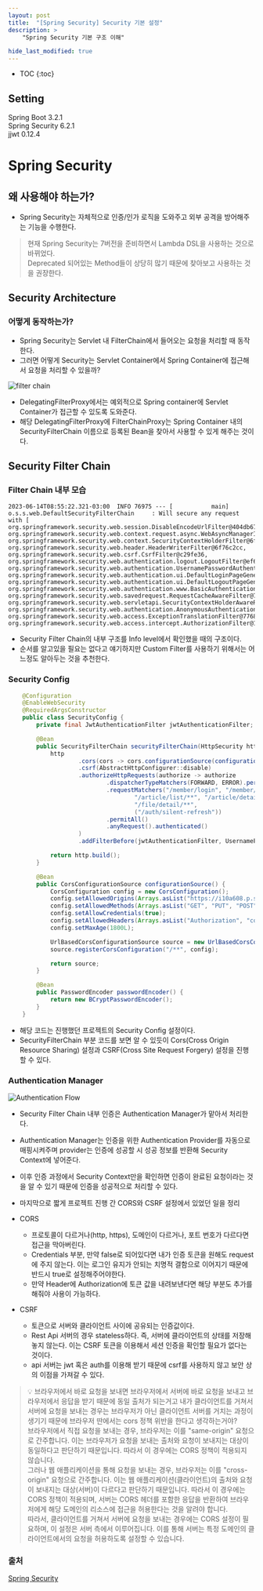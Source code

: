 ```yaml
---
layout: post
title:  "[Spring Security] Security 기본 설정"
description: >
    "Spring Security 기본 구조 이해"

hide_last_modified: true
---
```

* TOC
{:toc}
## Setting
Spring Boot 3.2.1   
Spring Security 6.2.1   
jjwt 0.12.4

# Spring Security
## 왜 사용해야 하는가?
- Spring Security는 자체적으로 인증/인가 로직을 도와주고 외부 공격을 방어해주는 기능을 수행한다.

> 현재 Spring Security는 7버전을 준비하면서 Lambda DSL을 사용하는 것으로 바뀌었다.   
Deprecated 되어있는 Method들이 상당히 많기 때문에 찾아보고 사용하는 것을 권장한다.

## Security Architecture
### 어떻게 동작하는가?
- Spring Security는 Servlet 내 FilterChain에서 들어오는 요청을 처리할 때 동작한다.
- 그러면 어떻게 Security는 Servlet Container에서 Spring Container에 접근해서 요청을 처리할 수 있을까?

![filter chain](</assets/img/pjt/filter_chain.png>)

- DelegatingFilterProxy에서는 예외적으로 Spring container에 Servlet Container가 접근할 수 있도록 도와준다. 
- 해당 DelegatingFilterProxy에 FilterChainProxy는 Spring Container 내의 SecurityFilterChain 이름으로 등록된 Bean을 찾아서 사용할 수 있게 해주는 것이다. 

## Security Filter Chain
### Filter Chain 내부 모습
```terminal
2023-06-14T08:55:22.321-03:00  INFO 76975 --- [           main] o.s.s.web.DefaultSecurityFilterChain     : Will secure any request with [
org.springframework.security.web.session.DisableEncodeUrlFilter@404db674,
org.springframework.security.web.context.request.async.WebAsyncManagerIntegrationFilter@50f097b5,
org.springframework.security.web.context.SecurityContextHolderFilter@6fc6deb7,
org.springframework.security.web.header.HeaderWriterFilter@6f76c2cc,
org.springframework.security.web.csrf.CsrfFilter@c29fe36,
org.springframework.security.web.authentication.logout.LogoutFilter@ef60710,
org.springframework.security.web.authentication.UsernamePasswordAuthenticationFilter@7c2dfa2,
org.springframework.security.web.authentication.ui.DefaultLoginPageGeneratingFilter@4397a639,
org.springframework.security.web.authentication.ui.DefaultLogoutPageGeneratingFilter@7add838c,
org.springframework.security.web.authentication.www.BasicAuthenticationFilter@5cc9d3d0,
org.springframework.security.web.savedrequest.RequestCacheAwareFilter@7da39774,
org.springframework.security.web.servletapi.SecurityContextHolderAwareRequestFilter@32b0876c,
org.springframework.security.web.authentication.AnonymousAuthenticationFilter@3662bdff,
org.springframework.security.web.access.ExceptionTranslationFilter@77681ce4,
org.springframework.security.web.access.intercept.AuthorizationFilter@169268a7]
```

- Security Filter Chain의 내부 구조를 Info level에서 확인했을 때의 구조이다. 
- 순서를 알고있을 필요는 없다고 얘기하지만 Custom Filter를 사용하기 위해서는 어느정도 알아두는 것을 추천한다.

### Security Config
```java
    @Configuration
    @EnableWebSecurity
    @RequiredArgsConstructor
    public class SecurityConfig {
        private final JwtAuthenticationFilter jwtAuthenticationFilter;

        @Bean
        public SecurityFilterChain securityFilterChain(HttpSecurity http) throws Exception {
            http
                    .cors(cors -> cors.configurationSource(configurationSource()))
                    .csrf(AbstractHttpConfigurer::disable)
                    .authorizeHttpRequests(authorize -> authorize
                            .dispatcherTypeMatchers(FORWARD, ERROR).permitAll()
                            .requestMatchers("/member/login", "/member/signup", "/member/idcheck/**",
                                    "/article/list/**", "/article/detail/**", "comment/list/**", "/article/size",
                                    "/file/detail/**",
                                    ("/auth/silent-refresh"))
                            .permitAll()
                            .anyRequest().authenticated()
                    )
                    .addFilterBefore(jwtAuthenticationFilter, UsernamePasswordAuthenticationFilter.class);

            return http.build();
        }

        @Bean
        public CorsConfigurationSource configurationSource() {
            CorsConfiguration config = new CorsConfiguration();
            config.setAllowedOrigins(Arrays.asList("https://i10a608.p.ssafy.io"));
            config.setAllowedMethods(Arrays.asList("GET", "PUT", "POST", "DELETE", "OPTIONS", "PATCH"));
            config.setAllowCredentials(true);
            config.setAllowedHeaders(Arrays.asList("Authorization", "content-type", "x-requested-with"));
            config.setMaxAge(1800L);

            UrlBasedCorsConfigurationSource source = new UrlBasedCorsConfigurationSource();
            source.registerCorsConfiguration("/**", config);

            return source;
        }

        @Bean
        public PasswordEncoder passwordEncoder() {
            return new BCryptPasswordEncoder();
        }
    }
```

- 해당 코드는 진행했던 프로젝트의 Security Config 설정이다.
- SecurityFilterChain 부분 코드를 보면 알 수 있듯이 Cors(Cross Origin Resource Sharing) 설정과 CSRF(Cross Site Request Forgery) 설정을 진행할 수 있다. 

### Authentication Manager
![Authentication Flow](</assets/img/pjt/SecurityManager.png>)
- Security Filter Chain 내부 인증은 Authentication Manager가 맡아서 처리한다. 
- Authentication Manager는 인증을 위한 Authentication Provider를 자동으로 매핑시켜주며 provider는 인증에 성공할 시 성공 정보를 반환해 Security Context에 넣어준다.
- 이후 인증 과정에서 Security Context만을 확인하면 인증이 완료된 요청이라는 것을 알 수 있기 때문에 인증을 성공적으로 처리할 수 있다. 

- 마지막으로 짧게 프로젝트 진행 간 CORS와 CSRF 설정에서 있었던 일을 정리

- CORS  
    + 프로토콜이 다르거나(http, https), 도메인이 다르거나, 포트 번호가 다르다면 접근을 막아버린다.
    + Credentials 부분, 만약 false로 되어있다면 내가 인증 토큰을 원해도 request에 주지 않는다. 이는 로그인 유지가 안되는 치명적 결함으로 이어지기 때문에 반드시 true로 설정해주어야한다.
    + 만약 Header에 Authorization에 토큰 값을 내려보낸다면 해당 부분도 추가를 해줘야 사용이 가능하다. 

- CSRF
    + 토큰으로 서버와 클라이언트 사이에 공유되는 인증값이다.
    + Rest Api 서버의 경우 stateless하다. 즉, 서버에 클라이언트의 상태를 저장해놓지 않는다. 이는 CSRF 토큰을 이용해서 세션 인증을 확인할 필요가 없다는 것이다.
    + api 서버는 jwt 혹은 auth를 이용해 받기 때문에 csrf를 사용하지 않고 보안 상의 이점을 가져갈 수 있다.


> 💡 브라우저에서 바로 요청을 보내면 브라우저에서 서버에 바로 요청을 보내고 브라우저에서 응답을 받기 때문에 동일 출처가 되는거고 내가 클라이언트를 거쳐서 서버에 요청을 보내는 경우는 브라우저가 아닌 클라이언트 서버를 거치는 과정이 생기기 때문에 브라우저 딴에서는 cors 정책 위반을 한다고 생각하는거야?   
> 브라우저에서 직접 요청을 보내는 경우, 브라우저는 이를 "same-origin" 요청으로 간주합니다. 이는 브라우저가 요청을 보내는 출처와 요청이 보내지는 대상이 동일하다고 판단하기 때문입니다. 따라서 이 경우에는 CORS 정책이 적용되지 않습니다.   
> 그러나 웹 애플리케이션을 통해 요청을 보내는 경우, 브라우저는 이를 "cross-origin" 요청으로 간주합니다. 이는 웹 애플리케이션(클라이언트)의 출처와 요청이 보내지는 대상(서버)이 다르다고 판단하기 때문입니다. 따라서 이 경우에는 CORS 정책이 적용되며, 서버는 CORS 헤더를 포함한 응답을 반환하여 브라우저에게 해당 도메인의 리소스에 접근을 허용한다는 것을 알려야 합니다.   
> 따라서, 클라이언트를 거쳐서 서버에 요청을 보내는 경우에는 CORS 설정이 필요하며, 이 설정은 서버 측에서 이루어집니다. 이를 통해 서버는 특정 도메인의 클라이언트에서의 요청을 허용하도록 설정할 수 있습니다.

### 출처
[Spring Security](https://docs.spring.io/spring-security/reference/)